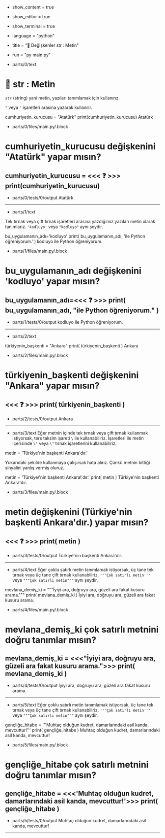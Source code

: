 - show_content = true
- show_editor = true
- show_terminal = true
- language = "python"
- title = "💬 Değişkenler str : Metin"
- run = "py main.py"

- parts/0/text
# 💬 **str** : Metin
``str`` (string) yani metin, yazıları tanımlamak için kullanırız.

``"`` veya ``'`` işaretleri arasına yazarak kullanılır.

<code-view name="main.py" language="python">
cumhuriyetin_kurucusu = "Atatürk"
print(cumhuriyetin_kurucusu)
</code-view>
<code-view name="Terminal" language="bash">
Atatürk
</code-view>



- parts/0/files/main.py/.block
# cumhuriyetin_kurucusu değişkenini "Atatürk" yapar mısın?
cumhuriyetin_kurucusu = <<< ❓ >>>
print(cumhuriyetin_kurucusu)
---------------------
- parts/0/tests/0/output
Atatürk

---------------------

- parts/1/text

Tek tırnak veya çift tırnak işaretleri arasına yazdığımız yazıları metin olarak tanımlarız.
``'kodluyo'`` veya ``"kodluyo"`` aynı şeydir.

<code-view name="main.py" language="python">
bu_uygulamanın_adı='kodluyo'
print( bu_uygulamanın_adı, 'ile Python öğreniyorum.' )
</code-view>
<code-view name="Terminal" language="bash">
kodluyo ile Python öğreniyorum.
</code-view>

- parts/1/files/main.py/.block
# bu_uygulamanın_adı değişkenini 'kodluyo' yapar mısın?
bu_uygulamanın_adı=<<< ❓ >>>
print( bu_uygulamanın_adı, "ile Python öğreniyorum." )
---------------------
- parts/1/tests/0/output
kodluyo ile Python öğreniyorum.

---------------------



- parts/2/text

<code-view name="main.py" language="python">
türkiyenin_başkenti = "Ankara"
print( türkiyenin_başkenti )
</code-view>
<code-view name="Terminal" language="shell">
Ankara
</code-view>

- parts/2/files/main.py/.block
# türkiyenin_başkenti değişkenini "Ankara" yapar mısın?
<<< ❓ >>>
print( türkiyenin_başkenti )
---------------------
- parts/2/tests/0/output
Ankara

---------------------



- parts/3/text
Eğer metnin içinde tek tırnak veya çift tırnak kullanmak istiyorsak, ters taksim işareti ``\`` ile kullanabiliriz. İşaretleri ile metin içerisinde ``\'`` veya ``\"`` tırnak işaretlerini kullanabiliriz.

<code-view name="main.py" language="python" error>
metin = 'Türkiye'nin başkenti Ankara'dır.'
</code-view>

Yukarıdaki şekilde kullanmaya çalışırsak hata alırız. Çünkü metnin bittiği sinyalini yanlış vermiş oluruz.


<code-view name="main.py" language="python">
metin = 'Türkiye\'nin başkenti Ankara\'dır.'
print( metin )
</code-view>
<code-view name="Terminal" language="shell">
Türkiye'nin başkenti Ankara'dır.
</code-view>

- parts/3/files/main.py/.block
# metin değişkenini (Türkiye'nin başkenti Ankara'dır.) yapar mısın?
<<< ❓ >>>
print( metin )
---------------------
- parts/3/tests/0/output
Türkiye'nin başkenti Ankara'dır.

---------------------




- parts/4/text
Eğer çoklu satırlı metin tanımlamak istiyorsak, üç tane tek tırnak veya üç tane çift tırnak kullanabiliriz. ``'''Çok satırlı metin'''`` veya ``"""Çok satırlı metin"""`` aynı şeydir.
<code-view name="main.py" language="python">
mevlana_demiş_ki = """İyiyi ara, 
doğruyu ara, 
güzeli ara fakat
kusuru arama."""
print( mevlana_demiş_ki )
</code-view>
<code-view name="Terminal" language="shell">
İyiyi ara,
doğruyu ara,
güzeli ara fakat
kusuru arama.
</code-view>

- parts/4/files/main.py/.block
# mevlana_demiş_ki çok satırlı metnini doğru tanımlar mısın?
mevlana_demiş_ki = <<<"İyiyi ara,
doğruyu ara,
güzeli ara fakat
kusuru arama.">>>
print( mevlana_demiş_ki )
---------------------
- parts/4/tests/0/output
İyiyi ara,
doğruyu ara,
güzeli ara fakat
kusuru arama.

---------------------





- parts/5/text
Eğer çoklu satırlı metin tanımlamak istiyorsak, üç tane tek tırnak veya üç tane çift tırnak kullanabiliriz. ``'''Çok satırlı metin'''`` veya ``"""Çok satırlı metin"""`` aynı şeydir.
<code-view name="main.py" language="python">
gençliğe_hitabe = '''Muhtaç olduğun kudret,
damarlarındaki asil kanda, mevcuttur!'''
print( gençliğe_hitabe )
</code-view>
<code-view name="Terminal" language="shell">
Muhtaç olduğun kudret,
damarlarındaki asil kanda, mevcuttur!
</code-view>

- parts/5/files/main.py/.block
# gençliğe_hitabe çok satırlı metnini doğru tanımlar mısın?
gençliğe_hitabe = <<<'Muhtaç olduğun kudret,
damarlarındaki asil kanda, mevcuttur!'>>>
print( gençliğe_hitabe )
---------------------
- parts/5/tests/0/output
Muhtaç olduğun kudret,
damarlarındaki asil kanda, mevcuttur!

---------------------